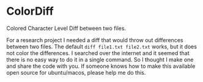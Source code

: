 # ColorDiff
Colored Character Level Diff between two files. 

For a research project I needed a diff that would throw out differences between two files. 
The default `diff file1.txt file2.txt` works, but it does not color the differences.
I searched over the internet and it seemed that there is no easy way to do it in a single command. 
So I thought I make one and share the code with you. 
If someone knows how to make this available open source for ubuntu/macos, please help me do this. 
